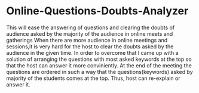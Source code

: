 # Online-Questions-Doubts-Analyzer
This will ease the answering of questions and clearing the doubts of audience asked by the majority of the audience in online meets and gatherings
When there are more audience in online meetings and sessions,it is very hard for the host to clear the doubts asked by the audience in the given time.
In order to overcome that I came up with a solution of arranging the questions with most asked keywords at the top so that the host can answer it more conviniently.
At the end of the meeting the questions are ordered in such a way that the questions(keywords) asked by majority of the students comes at the top.
Thus, host can re-explain or answer it.
